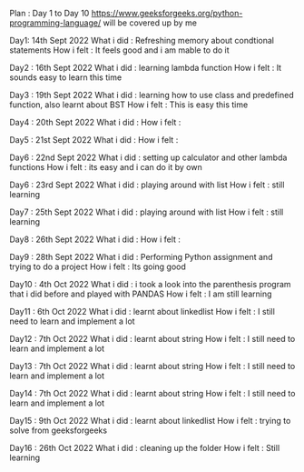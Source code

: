 Plan :
Day 1 to Day 10
https://www.geeksforgeeks.org/python-programming-language/ will be covered up by me 

Day1: 14th Sept 2022
What i did : Refreshing memory about condtional statements
How i felt : It feels good and i am mable to do it

Day2 : 16th Sept 2022
What i did : learning lambda function
How i felt : It sounds easy to learn this time

Day3 : 19th Sept 2022
What i did : learning how to use class and predefined function, also learnt about BST
How i felt : This is easy this time 

Day4 : 20th Sept 2022
What i did : 
How i felt : 

Day5 : 21st Sept 2022
What i did : 
How i felt : 

Day6 : 22nd Sept 2022
What i did : setting up calculator and other lambda functions
How i felt : its easy and i can do it by own

Day6 : 23rd Sept 2022
What i did : playing around with list
How i felt : still learning

Day7 : 25th Sept 2022
What i did : playing around with list
How i felt : still learning

Day8 : 26th Sept 2022
What i did : 
How i felt : 

Day9 : 28th Sept 2022
What i did : Performing Python assignment and trying to do a project 
How i felt : Its going good

Day10 : 4th Oct 2022
What i did : i took a look into the parenthesis program that i did before and played with PANDAS
How i felt : I am still learning

Day11 : 6th Oct 2022
What i did : learnt about linkedlist
How i felt : I still need to learn and implement a lot 

Day12 : 7th Oct 2022
What i did : learnt about string
How i felt : I still need to learn and implement a lot 

Day13 : 7th Oct 2022
What i did : learnt about string
How i felt : I still need to learn and implement a lot 

Day14 : 7th Oct 2022
What i did : learnt about string
How i felt : I still need to learn and implement a lot 

Day15 : 9th Oct 2022
What i did : learnt about linkedlist
How i felt : trying to solve from geeksforgeeks 

Day16 : 26th Oct 2022
What i did : cleaning up the folder
How i felt : Still learning
